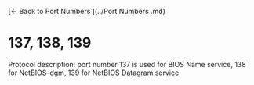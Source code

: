 [← Back to Port Numbers ](../Port Numbers .md)

# 137, 138, 139

Protocol description: port number 137 is used for BIOS Name service, 138 for NetBIOS-dgm, 139 for NetBIOS Datagram service